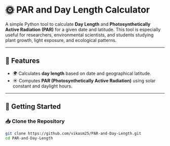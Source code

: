# 🌞 PAR and Day Length Calculator

A simple Python tool to calculate **Day Length** and **Photosynthetically Active Radiation (PAR)** for a given date and latitude. This tool is especially useful for researchers, environmental scientists, and students studying plant growth, light exposure, and ecological patterns.

---

## 📌 Features

- 🌍 Calculates **day length** based on date and geographical latitude.
- ☀️ Computes **PAR (Photosynthetically Active Radiation)** using solar constant and daylight hours.
  
---

## 🚀 Getting Started

### 📥 Clone the Repository

```bash
git clone https://github.com/vikasm25/PAR-and-Day-Length.git
cd PAR-and-Day-Length
```
